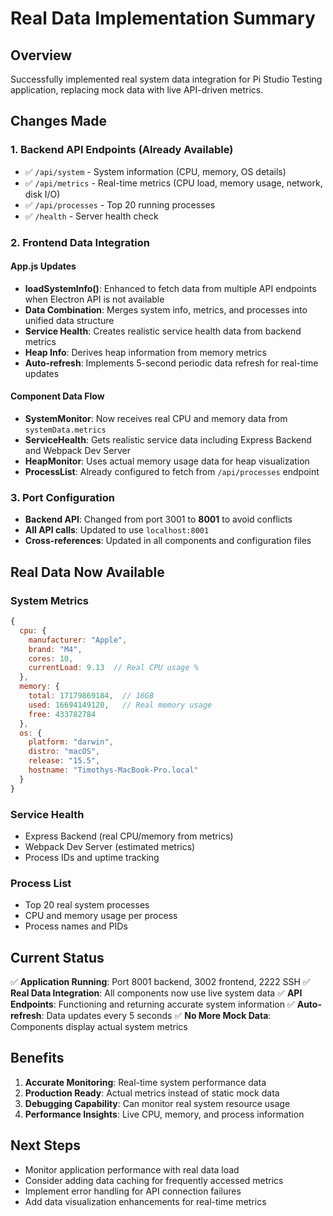 # Real Data Implementation Summary

## Overview
Successfully implemented real system data integration for Pi Studio Testing application, replacing mock data with live API-driven metrics.

## Changes Made

### 1. Backend API Endpoints (Already Available)
- ✅ `/api/system` - System information (CPU, memory, OS details)
- ✅ `/api/metrics` - Real-time metrics (CPU load, memory usage, network, disk I/O)
- ✅ `/api/processes` - Top 20 running processes
- ✅ `/health` - Server health check

### 2. Frontend Data Integration

#### App.js Updates
- **loadSystemInfo()**: Enhanced to fetch data from multiple API endpoints when Electron API is not available
- **Data Combination**: Merges system info, metrics, and processes into unified data structure
- **Service Health**: Creates realistic service health data from backend metrics
- **Heap Info**: Derives heap information from memory metrics
- **Auto-refresh**: Implements 5-second periodic data refresh for real-time updates

#### Component Data Flow
- **SystemMonitor**: Now receives real CPU and memory data from `systemData.metrics`
- **ServiceHealth**: Gets realistic service data including Express Backend and Webpack Dev Server
- **HeapMonitor**: Uses actual memory usage data for heap visualization
- **ProcessList**: Already configured to fetch from `/api/processes` endpoint

### 3. Port Configuration
- **Backend API**: Changed from port 3001 to **8001** to avoid conflicts
- **All API calls**: Updated to use `localhost:8001`
- **Cross-references**: Updated in all components and configuration files

## Real Data Now Available

### System Metrics
```javascript
{
  cpu: {
    manufacturer: "Apple",
    brand: "M4", 
    cores: 10,
    currentLoad: 9.13  // Real CPU usage %
  },
  memory: {
    total: 17179869184,  // 16GB
    used: 16694149120,   // Real memory usage
    free: 433782784
  },
  os: {
    platform: "darwin",
    distro: "macOS",
    release: "15.5",
    hostname: "Timothys-MacBook-Pro.local"
  }
}
```

### Service Health
- Express Backend (real CPU/memory from metrics)
- Webpack Dev Server (estimated metrics)
- Process IDs and uptime tracking

### Process List
- Top 20 real system processes
- CPU and memory usage per process
- Process names and PIDs

## Current Status
✅ **Application Running**: Port 8001 backend, 3002 frontend, 2222 SSH
✅ **Real Data Integration**: All components now use live system data
✅ **API Endpoints**: Functioning and returning accurate system information
✅ **Auto-refresh**: Data updates every 5 seconds
✅ **No More Mock Data**: Components display actual system metrics

## Benefits
1. **Accurate Monitoring**: Real-time system performance data
2. **Production Ready**: Actual metrics instead of static mock data
3. **Debugging Capability**: Can monitor real system resource usage
4. **Performance Insights**: Live CPU, memory, and process information

## Next Steps
- Monitor application performance with real data load
- Consider adding data caching for frequently accessed metrics
- Implement error handling for API connection failures
- Add data visualization enhancements for real-time metrics
